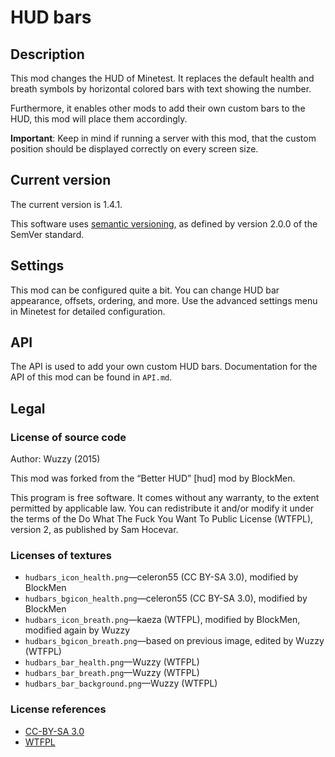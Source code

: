 # HUD bars

## Description
This mod changes the HUD of Minetest. It replaces the default health and breath
symbols by horizontal colored bars with text showing the number.

Furthermore, it enables other mods to add their own custom bars to the HUD,
this mod will place them accordingly.

**Important**: Keep in mind if running a server with this mod, that the custom
position should be displayed correctly on every screen size.

## Current version
The current version is 1.4.1.

This software uses [semantic versioning](http://semver.org), as defined by version 2.0.0 of the SemVer
standard.

## Settings
This mod can be configured quite a bit. You can change HUD bar appearance, offsets, ordering, and more.
Use the advanced settings menu in Minetest for detailed configuration.

## API
The API is used to add your own custom HUD bars.
Documentation for the API of this mod can be found in `API.md`.

## Legal
### License of source code
Author: Wuzzy (2015)

This mod was forked from the “Better HUD” [hud] mod by BlockMen.

This program is free software. It comes without any warranty, to
the extent permitted by applicable law. You can redistribute it
and/or modify it under the terms of the Do What The Fuck You Want
To Public License (WTFPL), version 2, as published by Sam Hocevar.

### Licenses of textures

* `hudbars_icon_health.png`—celeron55 (CC BY-SA 3.0), modified by BlockMen
* `hudbars_bgicon_health.png`—celeron55 (CC BY-SA 3.0), modified by BlockMen
* `hudbars_icon_breath.png`—kaeza (WTFPL), modified by BlockMen, modified again by Wuzzy
* `hudbars_bgicon_breath.png`—based on previous image, edited by Wuzzy (WTFPL)
* `hudbars_bar_health.png`—Wuzzy (WTFPL)
* `hudbars_bar_breath.png`—Wuzzy (WTFPL)
* `hudbars_bar_background.png`—Wuzzy (WTFPL)

### License references

* [CC-BY-SA 3.0](https://creativecommons.org/licenses/by-sa/3.0/)
* [WTFPL](http://sam.zoy.org/wtfpl/COPYING)
